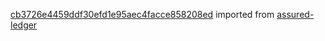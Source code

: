 [cb3726e4459ddf30efd1e95aec4facce858208ed](https://github.com/insolar/assured-ledger/commit/cb3726e4459ddf30efd1e95aec4facce858208ed) imported from [assured-ledger](https://github.com/insolar/assured-ledger)
